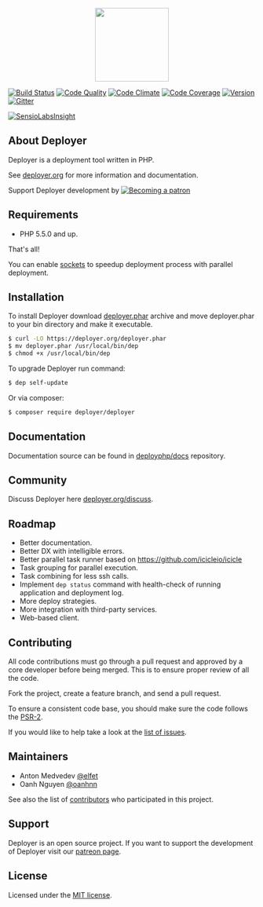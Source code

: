 <p align="center">
<a href="https://deployer.org" target="_blank"><img width="150" src="https://raw.githubusercontent.com/deployphp/deployer.org/master/assets/img/big_blue.png"></a>
</p>

[![Build Status](https://travis-ci.org/deployphp/deployer.svg?branch=master)](https://travis-ci.org/deployphp/deployer)
[![Code Quality](http://img.shields.io/scrutinizer/g/deployphp/deployer.svg?style=flat)](https://scrutinizer-ci.com/g/deployphp/deployer/)
[![Code Climate](http://img.shields.io/codeclimate/github/deployphp/deployer.svg?style=flat)](https://codeclimate.com/github/deployphp/deployer)
[![Code Coverage](http://img.shields.io/scrutinizer/coverage/g/deployphp/deployer.svg?style=flat)](https://scrutinizer-ci.com/g/deployphp/deployer/)
[![Version](http://img.shields.io/packagist/v/deployer/deployer.svg?style=flat)](https://packagist.org/packages/deployer/deployer)
[![Gitter](https://badges.gitter.im/Join%20Chat.svg)](https://gitter.im/deployphp/deployer?utm_source=badge&utm_medium=badge&utm_campaign=pr-badge) 

[![SensioLabsInsight](https://insight.sensiolabs.com/projects/69072898-df4a-4dee-ab05-c2ae83d6c469/big.png)](https://insight.sensiolabs.com/projects/69072898-df4a-4dee-ab05-c2ae83d6c469)

## About Deployer
Deployer is a deployment tool written in PHP.

See [deployer.org](https://deployer.org) for more information and documentation.

Support Deployer development by [![Becoming a patron](https://img.shields.io/badge/become-patron-brightgreen.svg)](https://www.patreon.com/deployer)

## Requirements
* PHP 5.5.0 and up.

That's all!

You can enable [sockets](http://php.net/manual/en/book.sockets.php) to speedup deployment process with parallel deployment.

## Installation
To install Deployer download [deployer.phar](https://deployer.org/deployer.phar) archive and move deployer.phar to your bin directory and make it executable.

``` sh
$ curl -LO https://deployer.org/deployer.phar
$ mv deployer.phar /usr/local/bin/dep
$ chmod +x /usr/local/bin/dep
```

To upgrade Deployer run command:

``` sh
$ dep self-update
```

Or via composer:

``` sh
$ composer require deployer/deployer
```

## Documentation
Documentation source can be found in [deployphp/docs](https://github.com/deployphp/docs) repository.

## Community
Discuss Deployer here [deployer.org/discuss](https://deployer.org/discuss).

## Roadmap
* Better documentation.
* Better DX with intelligible errors.
* Better parallel task runner based on https://github.com/icicleio/icicle
* Task grouping for parallel execution.
* Task combining for less ssh calls. 
* Implement `dep status` command with health-check of running application and deployment log. 
* More deploy strategies.
* More integration with third-party services.
* Web-based client.

## Contributing
All code contributions must go through a pull request and approved by a core developer before being merged.
This is to ensure proper review of all the code.

Fork the project, create a feature branch, and send a pull request.

To ensure a consistent code base, you should make sure the code follows
the [PSR-2](https://github.com/php-fig/fig-standards/blob/master/accepted/PSR-2-coding-style-guide.md).

If you would like to help take a look at the [list of issues](https://github.com/deployphp/deployer/issues).

## Maintainers
* Anton Medvedev [@elfet](https://github.com/elfet)
* Oanh Nguyen [@oanhnn](https://github.com/oanhnn)

See also the list of [contributors](https://github.com/deployphp/deployer/graphs/contributors) who participated in this project.

## Support
Deployer is an open source project. If you want to support the development of Deployer visit our [patreon page](https://www.patreon.com/deployer).

## License
Licensed under the [MIT license](http://opensource.org/licenses/MIT).
